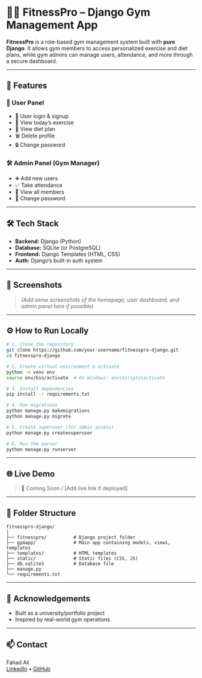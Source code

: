 
# 🏋️‍♂️ FitnessPro – Django Gym Management App

**FitnessPro** is a role-based gym management system built with **pure Django**. It allows gym members to access personalized exercise and diet plans, while gym admins can manage users, attendance, and more through a secure dashboard.

---

## 🚀 Features

### 👤 User Panel
- 🔐 User login & signup
- 📅 View today’s exercise
- 🥗 View diet plan
- 🗑️ Delete profile
- 🔒 Change password

### 🛠️ Admin Panel (Gym Manager)
- ➕ Add new users
- ✅ Take attendance
- 👥 View all members
- 🔑 Change password

---

## 🛠️ Tech Stack

- **Backend:** Django (Python)
- **Database:** SQLite (or PostgreSQL)
- **Frontend:** Django Templates (HTML, CSS)
- **Auth:** Django’s built-in auth system

---

## 📸 Screenshots

> *(Add some screenshots of the homepage, user dashboard, and admin panel here if possible)*

---

## ⚙️ How to Run Locally

```bash
# 1. Clone the repository
git clone https://github.com/your-username/fitnesspro-django.git
cd fitnesspro-django

# 2. Create virtual environment & activate
python -m venv env
source env/bin/activate  # On Windows: env\Scripts\activate

# 3. Install dependencies
pip install -r requirements.txt

# 4. Run migrations
python manage.py makemigrations
python manage.py migrate

# 5. Create superuser (for admin access)
python manage.py createsuperuser

# 6. Run the server
python manage.py runserver
```

---

## 🌐 Live Demo

> 🔗 Coming Soon / [Add live link if deployed]

---

## 📂 Folder Structure

```
fitnesspro-django/
│
├── fitnesspro/          # Django project folder
├── gymapp/              # Main app containing models, views, templates
├── templates/           # HTML templates
├── static/              # Static files (CSS, JS)
├── db.sqlite3           # Database file
├── manage.py
└── requirements.txt
```

---

## 🙌 Acknowledgements

- Built as a university/portfolio project
- Inspired by real-world gym operations

---

## 📫 Contact

Fahad Ali  
[LinkedIn](https://www.linkedin.com/in/your-profile) • [GitHub](https://github.com/your-username)
